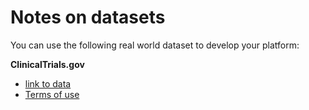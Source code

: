 # Notes on datasets

You can use the following real world dataset to develop your platform:

**ClinicalTrials.gov**

* [link to data](https://www.clinicaltrials.gov/ct2/results?cond=mental+health+OR+%22Mental+Disorders%22+OR+depression+OR+anxiety+OR+psychosis&cntry=GB)
* [Terms of use](https://www.clinicaltrials.gov/ct2/about-site/terms-conditions#Use)
